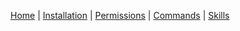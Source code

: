 [Home](https://google.com) | [Installation](https://google.com) | [Permissions](https://google.com) |  [Commands](https://google.com) | [Skills](https://google.com)